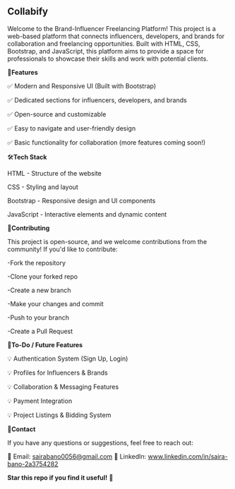 ## **Collabify**

Welcome to the Brand-Influencer Freelancing Platform! This project is a web-based platform that connects influencers, developers, and brands for collaboration and freelancing opportunities. Built with HTML, CSS, Bootstrap, and JavaScript, this platform aims to provide a space for professionals to showcase their skills and work with potential clients.

🌟**Features**

  ✅ Modern and Responsive UI (Built with Bootstrap)
  
  ✅ Dedicated sections for influencers, developers, and brands

  ✅ Open-source and customizable
  
  ✅ Easy to navigate and user-friendly design
  
  ✅ Basic functionality for collaboration (more features coming soon!)

🛠️**Tech Stack**

  HTML - Structure of the website

  CSS - Styling and layout

  Bootstrap - Responsive design and UI components

  JavaScript - Interactive elements and dynamic content


🤝**Contributing**

This project is open-source, and we welcome contributions from the community! If you'd like to contribute:

  -Fork the repository

  -Clone your forked repo

  -Create a new branch 

  -Make your changes and commit 

  -Push to your branch 

  -Create a Pull Request


📝**To-Do / Future Features**

  💡 Authentication System (Sign Up, Login)

  💡 Profiles for Influencers & Brands

  💡 Collaboration & Messaging Features

  💡 Payment Integration

  💡 Project Listings & Bidding System

📧**Contact**

If you have any questions or suggestions, feel free to reach out:

  📩 Email: sairabano0056@gmail.com
  📌 LinkedIn: www.linkedin.com/in/saira-bano-2a3754282

 **Star this repo if you find it useful!** 🚀

